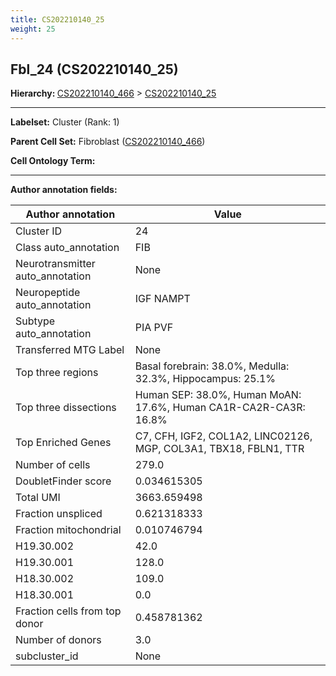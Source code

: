 ```yaml
---
title: CS202210140_25
weight: 25
---
```

## Fbl_24 (CS202210140_25)
<b>Hierarchy: </b>
[CS202210140_466](cell_sets/CS202210140_466.md) >
[CS202210140_25](cell_sets/CS202210140_25.md)

---


**Labelset:** Cluster (Rank: 1)

**Parent Cell Set:** Fibroblast ([CS202210140_466](cell_sets/CS202210140_466.md))



**Cell Ontology Term:** 

[MARKER GENES.]: #


---

[TRANSFERRED ANNOTATIONS.]: #


[AUTHOR ANNOTATION FIELDS.]: #


**Author annotation fields:**

| Author annotation | Value |
|-------------------|-------|
|Cluster ID|24|
|Class auto_annotation|FIB|
|Neurotransmitter auto_annotation|None|
|Neuropeptide auto_annotation|IGF NAMPT|
|Subtype auto_annotation|PIA PVF|
|Transferred MTG Label|None|
|Top three regions|Basal forebrain: 38.0%, Medulla: 32.3%, Hippocampus: 25.1%|
|Top three dissections|Human SEP: 38.0%, Human MoAN: 17.6%, Human CA1R-CA2R-CA3R: 16.8%|
|Top Enriched Genes|C7, CFH, IGF2, COL1A2, LINC02126, MGP, COL3A1, TBX18, FBLN1, TTR|
|Number of cells|279.0|
|DoubletFinder score|0.034615305|
|Total UMI|3663.659498|
|Fraction unspliced|0.621318333|
|Fraction mitochondrial|0.010746794|
|H19.30.002|42.0|
|H19.30.001|128.0|
|H18.30.002|109.0|
|H18.30.001|0.0|
|Fraction cells from top donor|0.458781362|
|Number of donors|3.0|
|subcluster_id|None|
